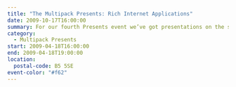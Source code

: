 ```yaml
---
title: "The Multipack Presents: Rich Internet Applications"
date: 2009-10-17T16:00:00
summary: For our fourth Presents event we’ve got presentations on the state of play with Rich Internet Applications, from Microsoft Silverlight (Nick Harewood) and HTML 5 (Bruce Lawson).
category:
  - Multipack Presents
start: 2009-04-18T16:00:00
end: 2009-04-18T19:00:00
location:
  postal-code: B5 5SE
event-color: "#f62"
---
```

